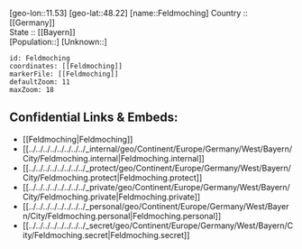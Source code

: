﻿---
location: [48.22,11.53] 
mapzoom: [7,12] 
mapmarker: city 
type: City
tags:
- geo/City


SpocWebEntityId: 30144
isDeleted: false
confidential: public

---
[geo-lon::11.53] 
[geo-lat::48.22] 
[name::Feldmoching] 
Country :: [[Germany]]  
State :: [[Bayern]]  
[Population::] 
[Unknown::] 


```leaflet
id: Feldmoching
coordinates: [[Feldmoching]] 
markerFile: [[Feldmoching]] 
defaultZoom: 11 
maxZoom: 18
```


## Confidential Links & Embeds: 
- [[Feldmoching|Feldmoching]]  
- [[../../../../../../../../_internal/geo/Continent/Europe/Germany/West/Bayern/City/Feldmoching.internal|Feldmoching.internal]] 
- [[../../../../../../../../_protect/geo/Continent/Europe/Germany/West/Bayern/City/Feldmoching.protect|Feldmoching.protect]] 
- [[../../../../../../../../_private/geo/Continent/Europe/Germany/West/Bayern/City/Feldmoching.private|Feldmoching.private]] 
- [[../../../../../../../../_personal/geo/Continent/Europe/Germany/West/Bayern/City/Feldmoching.personal|Feldmoching.personal]] 
- [[../../../../../../../../_secret/geo/Continent/Europe/Germany/West/Bayern/City/Feldmoching.secret|Feldmoching.secret]] 
